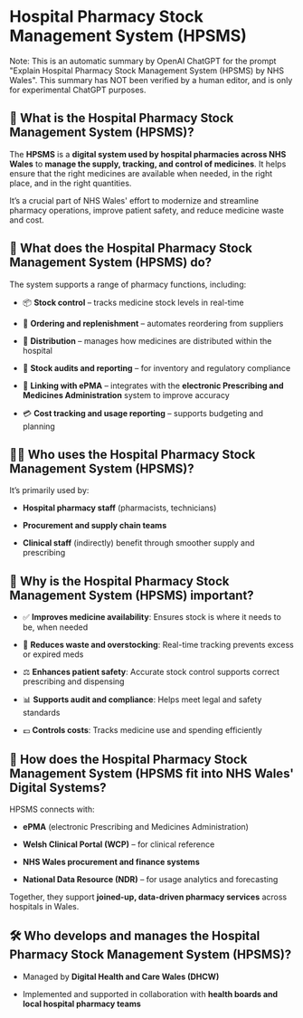# Hospital Pharmacy Stock Management System (HPSMS)

Note: This is an automatic summary by OpenAI ChatGPT for the prompt "Explain
Hospital Pharmacy Stock Management System (HPSMS) by NHS Wales". This summary
has NOT been verified by a human editor, and is only for experimental ChatGPT
purposes.

## 💊 What is the Hospital Pharmacy Stock Management System (HPSMS)?

The **HPSMS** is a **digital system used by hospital pharmacies across NHS
Wales** to **manage the supply, tracking, and control of medicines**. It helps
ensure that the right medicines are available when needed, in the right place,
and in the right quantities.

It’s a crucial part of NHS Wales' effort to modernize and streamline pharmacy
operations, improve patient safety, and reduce medicine waste and cost.

## 🧩 What does the Hospital Pharmacy Stock Management System (HPSMS) do?

The system supports a range of pharmacy functions, including:

- 📦 **Stock control** – tracks medicine stock levels in real-time

- 🚚 **Ordering and replenishment** – automates reordering from suppliers

- 🏥 **Distribution** – manages how medicines are distributed within the
  hospital

- 🧾 **Stock audits and reporting** – for inventory and regulatory compliance

- 🔄 **Linking with ePMA** – integrates with the **electronic Prescribing and
  Medicines Administration** system to improve accuracy

- 💳 **Cost tracking and usage reporting** – supports budgeting and planning

## 👨‍⚕️ Who uses the Hospital Pharmacy Stock Management System (HPSMS)?

It’s primarily used by:

- **Hospital pharmacy staff** (pharmacists, technicians)

- **Procurement and supply chain teams**

- **Clinical staff** (indirectly) benefit through smoother supply and prescribing

## 🎯 Why is the Hospital Pharmacy Stock Management System (HPSMS) important?

- ✅ **Improves medicine availability**: Ensures stock is where it needs to be,
  when needed

- 🧾 **Reduces waste and overstocking**: Real-time tracking prevents excess or
  expired meds

- ⚖️ **Enhances patient safety**: Accurate stock control supports correct
  prescribing and dispensing

- 📊 **Supports audit and compliance**: Helps meet legal and safety standards

- 💷 **Controls costs**: Tracks medicine use and spending efficiently

## 🔗 How does  the Hospital Pharmacy Stock Management System (HPSMS fit into NHS Wales' Digital Systems?

HPSMS connects with:

- **ePMA** (electronic Prescribing and Medicines Administration)

- **Welsh Clinical Portal (WCP)** – for clinical reference

- **NHS Wales procurement and finance systems**

- **National Data Resource (NDR)** – for usage analytics and forecasting

Together, they support **joined-up, data-driven pharmacy services** across hospitals in Wales.

## 🛠️ Who develops and manages the Hospital Pharmacy Stock Management System (HPSMS)?

- Managed by **Digital Health and Care Wales (DHCW)**

- Implemented and supported in collaboration with **health boards and local hospital pharmacy teams**

